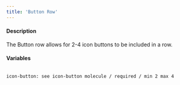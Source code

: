 ```yaml
---
title: 'Button Row'
---
```

#### Description
The Button row allows for 2-4 icon buttons to be included in a row.

#### Variables
~~~

icon-button: see icon-button molecule / required / min 2 max 4
~~~
